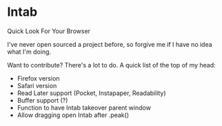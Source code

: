Intab
=====
Quick Look For Your Browser

I've never open sourced a project before, so forgive me if I have no idea what I'm doing.

Want to contribute? There's a lot to do. A quick list of the top of my head:

* Firefox version
* Safari version
* Read Later support (Pocket, Instapaper, Readability)
* Buffer support (?)
* Function to have Intab takeover parent window
* Allow dragging open Intab after .peak()
